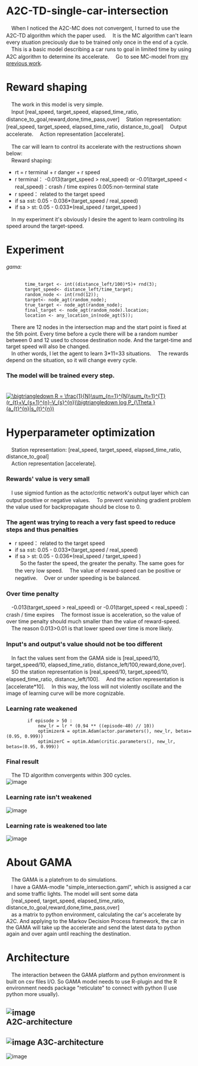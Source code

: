 # A2C-TD-single-car-intersection
　When I noticed the A2C-MC does not convergent, I turned to use the A2C-TD algorithm which the paper used. 
　It is the MC algorithm can't learn every stuation preciously due to be trained only once in the end of a cycle.  
　This is a basic model describing a car runs to goal in limited time by using A2C algorithm to determine its accelerate.
　Go to see MC-model from [my previous work](https://github.com/ZHONGJunjie86/A3C-single-car-intersection).
# Reward shaping
　The work in this model is very simple.   
　Input [real_speed, target_speed, elapsed_time_ratio, distance_to_goal,reward,done,time_pass,over]
　Station representation: [real_speed, target_speed, elapsed_time_ratio, distance_to_goal]
　Output accelerate.
　Action representation [accelerate].
  
　The car will learn to control its accelerate with the restructions shown below:  
　Reward shaping:  
* rt = r terminal + r danger + r speed  
* r terminal： -0.013(target_speed > real_speed) or  -0.01(target_speed < real_speed)：crash / time expires 
                 0.005:non-terminal state  
* r speed： related to the target speed  
* if sa ≤st: 0.05 - 0.036*(target_speed / real_speed) 
* if sa > st: 0.05 - 0.033*(real_speed / target_speed ) 

　In my experiment it's obviously I desire the agent to learn controling its speed around the target-speed.   

  # Experiment
  ###### gama:
           time_target <- int((distance_left/100)*5)+ rnd(3); 
           target_speed<- distance_left/time_target;
           random_node <- int(rnd(12));
           target<- node_agt(random_node);
           true_target <- node_agt(random_node);
           final_target <- node_agt(random_node).location;	
           location <- any_location_in(node_agt(5)); 
　There are 12 nodes in the intersection map and the start point is fixed at the 5th point. Every time before a cycle there will be a random number between 0 and 12 used to choose destination node. And the target-time and target speed will also be changed.   
　In other words, I let the agent to learn 3*11=33 situations.  　The rewards depend on the situation, so it will change every cycle.  
 ### The model will be trained every step. 

　<a href="https://www.codecogs.com/eqnedit.php?latex=\bigtriangledown&space;R&space;=&space;\frac{1}{N}\sum_{n=1}^{N}\sum_{t=1}^{T}(r_{t}&plus;V_{s&plus;1}^{n}-V_{s}^{n})\bigtriangledown&space;log&space;P_{\Theta&space;}(a_{t}^{n}|s_{t}^{n})" target="_blank"><img src="https://latex.codecogs.com/gif.latex?\bigtriangledown&space;R&space;=&space;\frac{1}{N}\sum_{n=1}^{N}\sum_{t=1}^{T}(r_{t}&plus;V_{s&plus;1}^{n}-V_{s}^{n})\bigtriangledown&space;log&space;P_{\Theta&space;}(a_{t}^{n}|s_{t}^{n})" title="\bigtriangledown R = \frac{1}{N}\sum_{n=1}^{N}\sum_{t=1}^{T}(r_{t}+V_{s+1}^{n}-V_{s}^{n})\bigtriangledown log P_{\Theta }(a_{t}^{n}|s_{t}^{n})" /></a>
# Hyperparameter optimization
　Station representation: [real_speed, target_speed, elapsed_time_ratio, distance_to_goal]  
　Action representation [accelerate].
### Rewards' value is very small
　I use sigmiod funtion as the actor/critic network's output layer which can output positive or negative values.
　To prevent vanishing gradient problem the value used for backpropagate should be close to 0.
### The agent was trying to reach a very fast speed to reduce steps and thus penalties
* r speed： related to the target speed  
* if sa ≤st: 0.05 - 0.033*(target_speed / real_speed) 
* if sa > st: 0.05 - 0.036*(real_speed / target_speed )   
　So the faster the speed, the greater the penalty. The same goes for the very low speed. 
　The value of reward-speed can be positive or negative.
　Over or under speeding is be balanced.
### Over time penalty
　-0.013(target_speed > real_speed) or  -0.01(target_speed < real_speed)：crash / time expires 
　The formost issue is acceleration, so the value of over time penalty should much smaller than the value of reward-speed.
　The reason 0.013>0.01 is that lower speed over time is more likely.
### Input's and output's value should not be too different 
　In fact the values sent from the GAMA side is [real_speed/10, target_speed/10, elapsed_time_ratio, distance_left/100,reward,done,over].
　SO the station representation is [real_speed/10, target_speed/10, elapsed_time_ratio, distance_left/100].
　And the action representation is [accelerate*10].
　In this way, the loss will not violently oscillate and the image of learning curve will be more cognizable.
### Learning rate weakened
            if episode > 50 : 
                new_lr = lr * (0.94 ** ((episode-40) // 10)) 
                optimizerA = optim.Adam(actor.parameters(), new_lr, betas=(0.95, 0.999))
                optimizerC = optim.Adam(critic.parameters(), new_lr, betas=(0.95, 0.999))

 ### Final result
　The TD algorithm convergents within 300 cycles.  
![image](https://github.com/ZHONGJunjie86/A2C-TD-single-car-intersection/blob/master/illustrate/loss_curve_TD_21.png)
### Learning rate isn't weakened
![image](https://github.com/ZHONGJunjie86/A2C-TD-single-car-intersection/blob/master/illustrate/loss_curve_TD_20_%E5%AD%A6%E4%B9%A0%E7%8E%870-001%E7%A8%B3%E5%AE%9A%E4%B8%8D%E6%94%B6%E6%95%9B.png)
### Learning rate is weakened too late
![image](https://github.com/ZHONGJunjie86/A2C-TD-single-car-intersection/blob/master/illustrate/loss_curve_TD_19_lr%E5%87%8F%E5%BE%97%E5%A4%AA%E6%85%A2%EF%BC%9F.png)

# About GAMA
　The GAMA is a platefrom to do simulations.      
　I have a GAMA-modle "simple_intersection.gaml", which is assigned a car and some traffic lights. The model will sent some data  
　[real_speed, target_speed, elapsed_time_ratio, distance_to_goal,reward,done,time_pass,over]  
　as a matrix to python environment, calculating the car's accelerate by A2C. And applying to the Markov Decision Process framework, the car in the GAMA will take up the accelerate and send the latest data to python again and over again until  reaching the destination.
# Architecture
　The interaction between the GAMA platform and python environment is built on csv files I/O. So GAMA model needs to use R-plugin and the R environment needs package "reticulate" to connect with python (I use python more usually).
 
  ![image](https://github.com/ZHONGJunjie86/A3C-single-car-intersection/blob/master/illustrate/illustrate.gif )   
  A2C-architecture
  --------------
  ![image](https://github.com/ZHONGJunjie86/A3C-single-car-intersection/blob/master/illustrate/A2C-Architecture.JPG) 
  A3C-architecture
  ------------
  ![image](https://github.com/ZHONGJunjie86/A3C-single-car-intersection/blob/master/illustrate/A3C-Architecture.JPG) 
